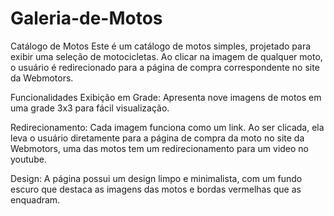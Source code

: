 # Galeria-de-Motos
Catálogo de Motos
Este é um catálogo de motos simples, projetado para exibir uma seleção de motocicletas. Ao clicar na imagem de qualquer moto, o usuário é redirecionado para a página de compra correspondente no site da Webmotors.

Funcionalidades
Exibição em Grade: Apresenta nove imagens de motos em uma grade 3x3 para fácil visualização.

Redirecionamento: Cada imagem funciona como um link. Ao ser clicada, ela leva o usuário diretamente para a página de compra da moto no site da Webmotors, uma das motos tem um redirecionamento para um video no youtube.

Design: A página possui um design limpo e minimalista, com um fundo escuro que destaca as imagens das motos e bordas vermelhas que as enquadram.